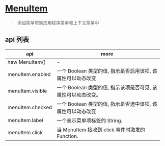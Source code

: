 # [MenuItem](https://www.electronjs.cn/docs/api/menu-item)

> 添加菜单项到应用程序菜单和上下文菜单中

## api 列表

| api              | more                                                          |
| ---------------- | ------------------------------------------------------------- |
| new MenuItem()   | -                                                             |
| menuItem.enabled | 一个 Boolean 类型的值, 指示是否启用该项, 该属性可以动态改变   |
| menuItem.visible | 一个 Boolean 类型的值, 指示该项是否可见, 该属性可以动态改变。 |
| menuItem.checked | 一个 Boolean 类型的值, 指示是否选中该项, 该属性可以动态改变   |
| menuItem.label   | 一个表示菜单项标签的 String.                                  |
| menuItem.click   | 当 MenuItem 接收到 click 事件时激发的Function.                |